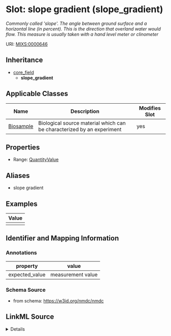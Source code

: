 # Slot: slope gradient (slope_gradient)


_Commonly called 'slope'. The angle between ground surface and a horizontal line (in percent). This is the direction that overland water would flow. This measure is usually taken with a hand level meter or clinometer_



URI: [MIXS:0000646](https://w3id.org/mixs/0000646)




## Inheritance

* [core_field](core_field.md)
    * **slope_gradient**





## Applicable Classes

| Name | Description | Modifies Slot |
| --- | --- | --- |
[Biosample](Biosample.md) | Biological source material which can be characterized by an experiment |  yes  |







## Properties

* Range: [QuantityValue](QuantityValue.md)



## Aliases


* slope gradient




## Examples

| Value |
| --- |
|  |

## Identifier and Mapping Information





### Annotations

| property | value |
| --- | --- |
| expected_value | measurement value || preferred_unit | percentage || occurrence | 1 |



### Schema Source


* from schema: https://w3id.org/nmdc/nmdc




## LinkML Source

<details>
```yaml
name: slope_gradient
annotations:
  expected_value:
    tag: expected_value
    value: measurement value
  preferred_unit:
    tag: preferred_unit
    value: percentage
  occurrence:
    tag: occurrence
    value: '1'
description: Commonly called 'slope'. The angle between ground surface and a horizontal
  line (in percent). This is the direction that overland water would flow. This measure
  is usually taken with a hand level meter or clinometer
title: slope gradient
examples:
- value: ''
from_schema: https://w3id.org/nmdc/nmdc
aliases:
- slope gradient
rank: 1000
is_a: core field
slot_uri: MIXS:0000646
multivalued: false
alias: slope_gradient
domain_of:
- Biosample
range: QuantityValue

```
</details>